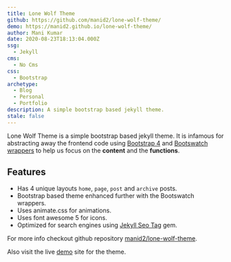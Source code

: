 ```yaml
---
title: Lone Wolf Theme
github: https://github.com/manid2/lone-wolf-theme/
demo: https://manid2.github.io/lone-wolf-theme/
author: Mani Kumar
date: 2020-08-23T18:13:04.000Z
ssg:
  - Jekyll
cms:
  - No Cms
css:
  - Bootstrap
archetype:
  - Blog
  - Personal
  - Portfolio
description: A simple bootstrap based jekyll theme.
stale: false
---
```


Lone Wolf Theme is a simple bootstrap based jekyll theme. It is infamous for abstracting away the frontend code using [Bootstrap 4][bs4] and [Bootswatch wrappers][bootswatch] to help us focus on the **content** and the **functions**.

## Features

- Has 4 unique layouts `home`, `page`, `post` and `archive` posts.
- Bootstrap based theme enhanced further with the Bootswatch wrappers.
- Uses animate.css for animations.
- Uses font awesome 5 for icons.
- Optimized for search engines using [Jekyll Seo Tag][jst] gem.

For more info checkout github repository [manid2/lone-wolf-theme][lwt_git_repo].

Also visit the live [demo][lwt_live_demo] site for the theme.

<!-- External links -->

[jekyll]: https://jekyllrb.com/
[bs4]: https://getbootstrap.com/
[bootswatch]: https://bootswatch.com/
[jst]: https://github.com/jekyll/jekyll-seo-tag
[lwt_git_repo]: https://github.com/manid2/lone-wolf-theme/
[lwt_live_demo]: https://manid2.github.io/lone-wolf-theme/
